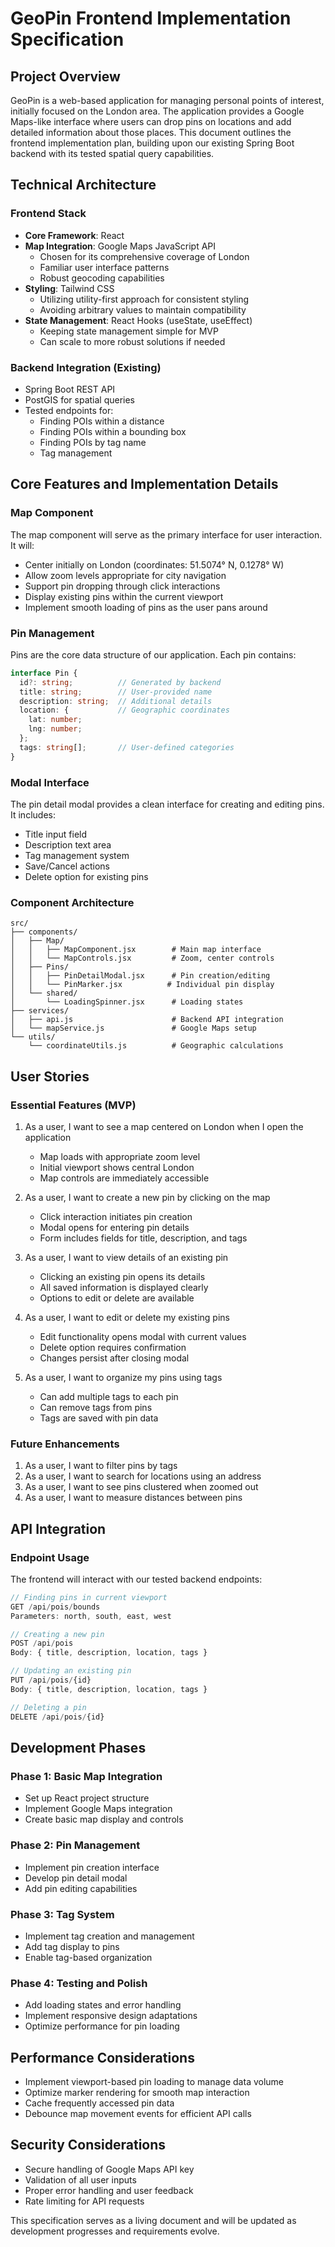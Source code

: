 # GeoPin Frontend Implementation Specification

## Project Overview
GeoPin is a web-based application for managing personal points of interest, initially focused on the London area. The application provides a Google Maps-like interface where users can drop pins on locations and add detailed information about those places. This document outlines the frontend implementation plan, building upon our existing Spring Boot backend with its tested spatial query capabilities.

## Technical Architecture

### Frontend Stack
- **Core Framework**: React
- **Map Integration**: Google Maps JavaScript API
  - Chosen for its comprehensive coverage of London
  - Familiar user interface patterns
  - Robust geocoding capabilities
- **Styling**: Tailwind CSS
  - Utilizing utility-first approach for consistent styling
  - Avoiding arbitrary values to maintain compatibility
- **State Management**: React Hooks (useState, useEffect)
  - Keeping state management simple for MVP
  - Can scale to more robust solutions if needed

### Backend Integration (Existing)
- Spring Boot REST API
- PostGIS for spatial queries
- Tested endpoints for:
  - Finding POIs within a distance
  - Finding POIs within a bounding box
  - Finding POIs by tag name
  - Tag management

## Core Features and Implementation Details

### Map Component
The map component will serve as the primary interface for user interaction. It will:
- Center initially on London (coordinates: 51.5074° N, 0.1278° W)
- Allow zoom levels appropriate for city navigation
- Support pin dropping through click interactions
- Display existing pins within the current viewport
- Implement smooth loading of pins as the user pans around

### Pin Management
Pins are the core data structure of our application. Each pin contains:
```typescript
interface Pin {
  id?: string;          // Generated by backend
  title: string;        // User-provided name
  description: string;  // Additional details
  location: {           // Geographic coordinates
    lat: number;
    lng: number;
  };
  tags: string[];       // User-defined categories
}
```

### Modal Interface
The pin detail modal provides a clean interface for creating and editing pins. It includes:
- Title input field
- Description text area
- Tag management system
- Save/Cancel actions
- Delete option for existing pins

### Component Architecture
```
src/
├── components/
│   ├── Map/
│   │   ├── MapComponent.jsx        # Main map interface
│   │   └── MapControls.jsx         # Zoom, center controls
│   ├── Pins/
│   │   ├── PinDetailModal.jsx      # Pin creation/editing
│   │   └── PinMarker.jsx          # Individual pin display
│   └── shared/
│       └── LoadingSpinner.jsx      # Loading states
├── services/
│   ├── api.js                      # Backend API integration
│   └── mapService.js               # Google Maps setup
└── utils/
    └── coordinateUtils.js          # Geographic calculations
```

## User Stories

### Essential Features (MVP)
1. As a user, I want to see a map centered on London when I open the application
   - Map loads with appropriate zoom level
   - Initial viewport shows central London
   - Map controls are immediately accessible

2. As a user, I want to create a new pin by clicking on the map
   - Click interaction initiates pin creation
   - Modal opens for entering pin details
   - Form includes fields for title, description, and tags

3. As a user, I want to view details of an existing pin
   - Clicking an existing pin opens its details
   - All saved information is displayed clearly
   - Options to edit or delete are available

4. As a user, I want to edit or delete my existing pins
   - Edit functionality opens modal with current values
   - Delete option requires confirmation
   - Changes persist after closing modal

5. As a user, I want to organize my pins using tags
   - Can add multiple tags to each pin
   - Can remove tags from pins
   - Tags are saved with pin data

### Future Enhancements
1. As a user, I want to filter pins by tags
2. As a user, I want to search for locations using an address
3. As a user, I want to see pins clustered when zoomed out
4. As a user, I want to measure distances between pins

## API Integration

### Endpoint Usage
The frontend will interact with our tested backend endpoints:

```javascript
// Finding pins in current viewport
GET /api/pois/bounds
Parameters: north, south, east, west

// Creating a new pin
POST /api/pois
Body: { title, description, location, tags }

// Updating an existing pin
PUT /api/pois/{id}
Body: { title, description, location, tags }

// Deleting a pin
DELETE /api/pois/{id}
```

## Development Phases

### Phase 1: Basic Map Integration
- Set up React project structure
- Implement Google Maps integration
- Create basic map display and controls

### Phase 2: Pin Management
- Implement pin creation interface
- Develop pin detail modal
- Add pin editing capabilities

### Phase 3: Tag System
- Implement tag creation and management
- Add tag display to pins
- Enable tag-based organization

### Phase 4: Testing and Polish
- Add loading states and error handling
- Implement responsive design adaptations
- Optimize performance for pin loading

## Performance Considerations
- Implement viewport-based pin loading to manage data volume
- Optimize marker rendering for smooth map interaction
- Cache frequently accessed pin data
- Debounce map movement events for efficient API calls

## Security Considerations
- Secure handling of Google Maps API key
- Validation of all user inputs
- Proper error handling and user feedback
- Rate limiting for API requests

This specification serves as a living document and will be updated as development progresses and requirements evolve.